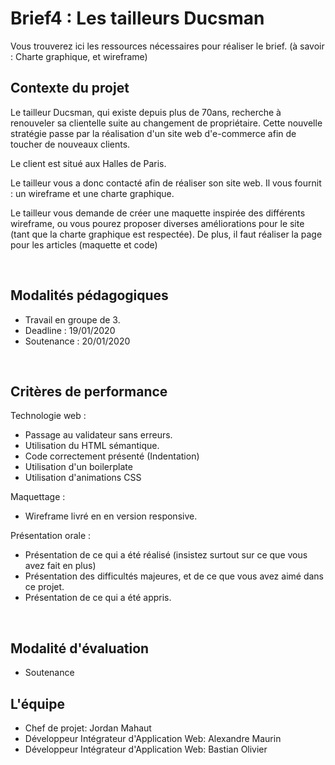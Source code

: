 # Brief4 : Les tailleurs Ducsman

Vous trouverez ici les ressources nécessaires pour réaliser le brief. (à savoir : Charte graphique, et wireframe)

## Contexte du projet

Le tailleur Ducsman, qui existe depuis plus de 70ans, recherche à renouveler sa clientelle suite au changement de propriétaire. Cette nouvelle stratégie passe par la réalisation d'un site web d'e-commerce afin de toucher de nouveaux clients.

Le client est situé aux Halles de Paris.

Le tailleur vous a donc contacté afin de réaliser son site web. Il vous fournit : un wireframe et une charte graphique.

Le tailleur vous demande de créer une maquette inspirée des différents wireframe, ou vous pourez proposer diverses améliorations pour le site (tant que la charte graphique est respectée). De plus, il faut réaliser la page pour les articles (maquette et code)

​

## Modalités pédagogiques

- Travail en groupe de 3.
- Deadline : 19/01/2020
- Soutenance : 20/01/2020

​

## Critères de performance

Technologie web :

- Passage au validateur sans erreurs.
- Utilisation du HTML sémantique.
- Code correctement présenté (Indentation)
- Utilisation d'un boilerplate
- Utilisation d'animations CSS

Maquettage :

- Wireframe livré en en version responsive.

Présentation orale :

- Présentation de ce qui a été réalisé (insistez surtout sur ce que vous avez fait en plus)
- Présentation des difficultés majeures, et de ce que vous avez aimé dans ce projet.
- Présentation de ce qui a été appris.

​

## Modalité d'évaluation

- Soutenance

## L'équipe

- Chef de projet: Jordan Mahaut
- Développeur Intégrateur d'Application Web: Alexandre Maurin
- Développeur Intégrateur d'Application Web: Bastian Olivier